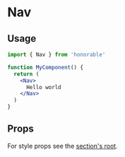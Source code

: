 # Nav

## Usage

```jsx
import { Nav } from 'honorable'

function MyComponent() {
  return (
    <Nav>
      Hello world
    </Nav>
  )
}
```

## Props

For style props see the [section's root](/components/html-tags).
